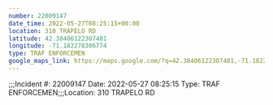 ```yaml
---
number: 22009147
date_time: 2022-05-27T08:25:15+00:00
location: 310 TRAPELO RD
latitude: 42.38406122307481
longitude: -71.182278306774
type: TRAF ENFORCEMEN
google_maps_link: https://maps.google.com/?q=42.38406122307481,-71.182278306774
---
```


;;;Incident #: 22009147   Date: 2022-05-27 08:25:15   Type: TRAF ENFORCEMEN;;;Location: 310 TRAPELO RD
